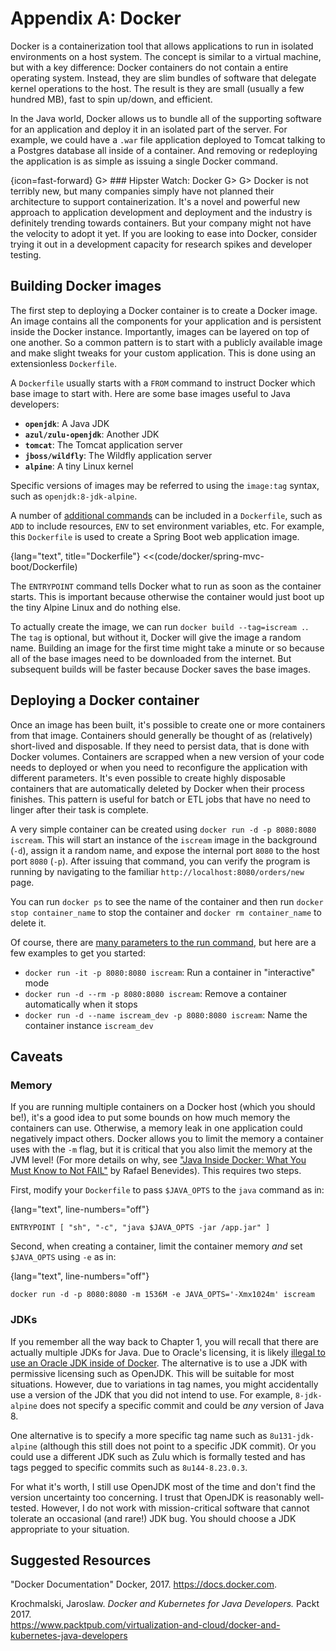 # Appendix A: Docker

Docker is a containerization tool that allows applications to run in isolated environments on a host system. The concept is similar to a virtual machine, but with a key difference: Docker containers do not contain a entire operating system. Instead, they are slim bundles of software that delegate kernel operations to the host. The result is they are small (usually a few hundred MB), fast to spin up/down, and efficient.

In the Java world, Docker allows us to bundle all of the supporting software for an application and deploy it in an isolated part of the server. For example, we could have a `.war` file application deployed to Tomcat talking to a Postgres database all inside of a container. And removing or redeploying the application is as simple as issuing a single Docker command.

{icon=fast-forward}
G> ### Hipster Watch: Docker
G>
G> Docker is not terribly new, but many companies simply have not planned their architecture to support containerization. It's a novel and powerful new approach to application development and deployment and the industry is definitely trending towards containers. But your company might not have the velocity to adopt it yet. If you are looking to ease into Docker, consider trying it out in a development capacity for research spikes and developer testing.

## Building Docker images

The first step to deploying a Docker container is to create a Docker image. An image contains all the components for your application and is persistent inside the Docker instance. Importantly, images can be layered on top of one another. So a common pattern is to start with a publicly available image and make slight tweaks for your custom application. This is done using an extensionless `Dockerfile`.

A `Dockerfile` usually starts with a `FROM` command to instruct Docker which base image to start with. Here are some base images useful to Java developers:

 * **`openjdk`**: A Java JDK
 * **`azul/zulu-openjdk`**: Another JDK
 * **`tomcat`**: The Tomcat application server
 * **`jboss/wildfly`**: The Wildfly application server
 * **`alpine`**: A tiny Linux kernel

Specific versions of images may be referred to using the `image:tag` syntax, such as `openjdk:8-jdk-alpine`.

A number of [additional commands](https://docs.docker.com/engine/reference/builder/) can be included in a `Dockerfile`, such as `ADD` to include resources, `ENV` to set environment variables, etc. For example, this `Dockerfile` is used to create a Spring Boot web application image.

{lang="text", title="Dockerfile"}
<<(code/docker/spring-mvc-boot/Dockerfile)

The `ENTRYPOINT` command tells Docker what to run as soon as the container starts. This is important because otherwise the container would just boot up the tiny Alpine Linux and do nothing else.

To actually create the image, we can run `docker build --tag=iscream .`. The `tag` is optional, but without it, Docker will give the image a random name. Building an image for the first time might take a minute or so because all of the base images need to be downloaded from the internet. But subsequent builds will be faster because Docker saves the base images.

## Deploying a Docker container

Once an image has been built, it's possible to create one or more containers from that image. Containers should generally be thought of as (relatively) short-lived and disposable. If they need to persist data, that is done with Docker volumes. Containers are scrapped when a new version of your code needs to deployed or when you need to reconfigure the application with different parameters. It's even possible to create highly disposable containers that are automatically deleted by Docker when their process finishes. This pattern is useful for batch or ETL jobs that have no need to linger after their task is complete.

A very simple container can be created using `docker run -d -p 8080:8080 iscream`. This will start an instance of the `iscream` image in the background (`-d`), assign it a random name, and expose the internal port `8080` to the host port `8080` (`-p`). After issuing that command, you can verify the program is running by navigating to the familiar `http://localhost:8080/orders/new` page.

You can run `docker ps` to see the name of the container and then run `docker stop container_name` to stop the container and `docker rm container_name` to delete it.

Of course, there are [many parameters to the run command](https://docs.docker.com/engine/reference/run/), but here are a few examples to get you started:

 * `docker run -it -p 8080:8080 iscream`: Run a container in "interactive" mode
 * `docker run -d --rm -p 8080:8080 iscream`: Remove a container automatically when it stops
 * `docker run -d --name iscream_dev -p 8080:8080 iscream`: Name the container instance `iscream_dev`

## Caveats

### Memory

If you are running multiple containers on a Docker host (which you should be!), it's a good idea to put some bounds on how much memory the containers can use. Otherwise, a memory leak in one application could negatively impact others. Docker allows you to limit the memory a container uses with the `-m` flag, but it is critical that you also limit the memory at the JVM level! (For more details on why, see ["Java Inside Docker: What You Must Know to Not FAIL"](https://dzone.com/articles/java-inside-docker-what-you-must-know-to-not-fail) by Rafael Benevides). This requires two steps.

First, modify your `Dockerfile` to pass `$JAVA_OPTS` to the `java` command as in:

{lang="text", line-numbers="off"}
~~~~~~~~
ENTRYPOINT [ "sh", "-c", "java $JAVA_OPTS -jar /app.jar" ]
~~~~~~~~

Second, when creating a container, limit the container memory *and* set `$JAVA_OPTS` using `-e` as in:

{lang="text", line-numbers="off"}
~~~~~~~~
docker run -d -p 8080:8080 -m 1536M -e JAVA_OPTS='-Xmx1024m' iscream
~~~~~~~~

### JDKs

If you remember all the way back to Chapter 1, you will recall that there are actually multiple JDKs for Java. Due to Oracle's licensing, it is likely [illegal to use an Oracle JDK inside of Docker](http://blog.takipi.com/running-java-on-docker-youre-breaking-the-law/). The alternative is to use a JDK with permissive licensing such as OpenJDK. This will be suitable for most situations. However, due to variations in tag names, you might accidentally use a version of the JDK that you did not intend to use. For example, `8-jdk-alpine` does not specify a specific commit and could be *any* version of Java 8.

One alternative is to specify a more specific tag name such as `8u131-jdk-alpine` (although this still does not point to a specific JDK commit). Or you could use a different JDK such as Zulu which is formally tested and has tags pegged to specific commits such as `8u144-8.23.0.3`.

For what it's worth, I still use OpenJDK most of the time and don't find the version uncertainty too concerning. I trust that OpenJDK is reasonably well-tested. However, I do not work with mission-critical software that cannot tolerate an occasional (and rare!) JDK bug. You should choose a JDK appropriate to your situation.

## Suggested Resources

"Docker Documentation" Docker, 2017. https://docs.docker.com.

Krochmalski, Jaroslaw. *Docker and Kubernetes for Java Developers.* Packt 2017.  
https://www.packtpub.com/virtualization-and-cloud/docker-and-kubernetes-java-developers
